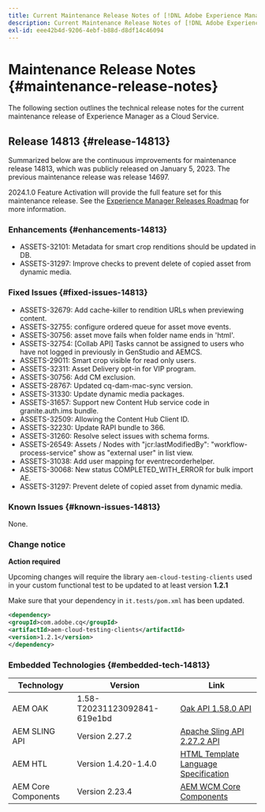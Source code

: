 ```yaml
---
title: Current Maintenance Release Notes of [!DNL Adobe Experience Manager] as a Cloud Service.
description: Current Maintenance Release Notes of [!DNL Adobe Experience Manager] as a Cloud Service.
exl-id: eee42b4d-9206-4ebf-b88d-d8df14c46094
---
```

# Maintenance Release Notes {#maintenance-release-notes}

The following section outlines the technical release notes for the current maintenance release of Experience Manager as a Cloud Service.

## Release 14813 {#release-14813}

Summarized below are the continuous improvements for maintenance release 14813, which was publicly released on January 5, 2023. The previous maintenance release was release 14697.

2024.1.0 Feature Activation will provide the full feature set for this maintenance release. See the [Experience Manager Releases Roadmap](https://experienceleague.adobe.com/docs/experience-manager-release-information/aem-release-updates/update-releases-roadmap.html) for more information.

### Enhancements {#enhancements-14813}

* ASSETS-32101: Metadata for smart crop renditions should be updated in DB.
* ASSETS-31297: Improve checks to prevent delete of copied asset from dynamic media.

### Fixed Issues {#fixed-issues-14813}

* ASSETS-32679: Add cache-killer to rendition URLs when previewing content.
* ASSETS-32755: configure ordered queue for asset move events.
* ASSETS-30756: asset move fails when folder name ends in 'html'.
* ASSETS-32754: [Collab API] Tasks cannot be assigned to users who have not logged in previously in GenStudio and AEMCS.
* ASSETS-29011: Smart crop visible for read only users.
* ASSETS-32311: Asset Delivery opt-in for VIP program.
* ASSETS-30756: Add CM exclusion.
* ASSETS-28767: Updated cq-dam-mac-sync version.
* ASSETS-31330:  Update dynamic media packages.
* ASSETS-31657: Support new Content Hub service code in granite.auth.ims bundle.
* ASSETS-32509: Allowing the Content Hub Client ID.
* ASSETS-32230: Update RAPI bundle to 366.
* ASSETS-31260: Resolve select issues with schema forms.
* ASSETS-26549: Assets / Nodes with "jcr:lastModifiedBy": "workflow-process-service" show as "external user" in list view.
* ASSETS-31038: Add user mapping for eventrecorderhelper.
* ASSETS-30068: New status COMPLETED_WITH_ERROR for bulk import AE.
* ASSETS-31297: Prevent delete of copied asset from dynamic media.

### Known Issues {#known-issues-14813}

None.

### Change notice

**Action required**

Upcoming changes will require the library `aem-cloud-testing-clients` used in your custom functional test to be updated to at least version **1.2.1**

Make sure that your dependency in `it.tests/pom.xml` has been updated.

```xml
<dependency>
<groupId>com.adobe.cq</groupId>
<artifactId>aem-cloud-testing-clients</artifactId>
<version>1.2.1</version>
</dependency>
```



### Embedded Technologies {#embedded-tech-14813}

|Technology|Version|Link|
|---|---|---|
|AEM OAK |1.58-T20231123092841-619e1bd|[Oak API 1.58.0 API](https://www.javadoc.io/doc/org.apache.jackrabbit/oak-api/1.58.0/index.html)| 
|AEM SLING API |Version 2.27.2 |[Apache Sling API 2.27.2 API](https://www.javadoc.io/doc/org.apache.sling/org.apache.sling.api/latest/index.html)|
|AEM HTL|Version 1.4.20-1.4.0 |[HTML Template Language Specification](https://github.com/adobe/htl-spec)|
|AEM Core Components|Version 2.23.4|[AEM WCM Core Components](https://github.com/adobe/aem-core-wcm-components)|

